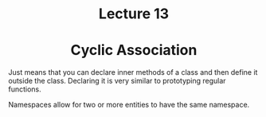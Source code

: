 <div align="center"> 

# Lecture 13
# Cyclic Association

</div>


Just means that you can declare inner methods of a class and then define it outside the class. Declaring it is very similar to prototyping regular functions.

Namespaces allow for two or more entities to have the same namespace.
